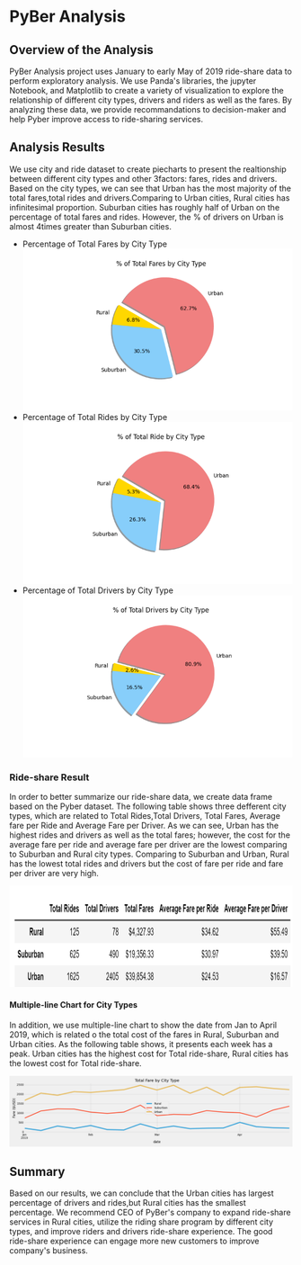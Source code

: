 # PyBer Analysis

## Overview of the Analysis
PyBer Analysis project uses January to early May of 2019 ride-share data to perform exploratory analysis. We use Panda's libraries, the jupyter Notebook, and Matplotlib to create a variety of visualization to explore the relationship of different city types, drivers and riders as well as the fares. By analyzing these data, we provide recommandations to decision-maker and help Pyber improve access to ride-sharing services.
## Analysis Results
We use city and ride dataset to create piecharts to present the realtionship between different city types and other 3factors: fares, rides and drivers. Based on the city types, we can see that Urban has the most majority of the total fares,total rides and drivers.Comparing to Urban cities, Rural cities has infinitesimal proportion. Suburban cities has roughly half of Urban on the percentage of total fares and rides. However, the % of drivers on Urban is almost 4times greater than Suburban cities.
  - Percentage of Total Fares by City Type    
      <img src="analysis/Fig5.png">
  - Percentage of Total Rides by City Type
      <img src="analysis/Fig6.png">
  - Percentage of Total Drivers by City Type
      <img src="analysis/Fig7.png">
### Ride-share Result
In order to better summarize our ride-share data, we create data frame based on the Pyber dataset. The following table shows three defferent city types, which are related to Total Rides,Total Drivers, Total Fares, Average fare per Ride and Average Fare per Driver. As we can see, Urban has the highest rides and drivers as well as the total fares; however, the cost for the average fare per ride and average fare per driver are the lowest comparing to Suburban and Rural city types. Comparing to Suburban and Urban, Rural has the lowest total rides and drivers but the cost of fare per ride and fare per driver are very high.

<img src="analysis/Ride_share_summaryDataFrame.png" width="850" height="180">

#### Multiple-line Chart for City Types
In addition, we use multiple-line chart to show the date from Jan to April 2019, which is related o the total cost of the fares in Rural, Suburban and Urban cities. As the following table shows, it presents each week has a peak. Urban cities has the highest cost for Total ride-share, Rural cities has the lowest cost for Total ride-share.

<img src="analysis/Fig8.png">

## Summary
Based on our results, we can conclude that the Urban cities has largest percentage of drivers and rides,but Rural cities has the smallest percentage. We recommend CEO of PyBer's company to expand ride-share services in Rural cities, utilize the riding share program by different city types, and improve riders and drivers ride-share experience. The good ride-share experience can engage more new customers to improve company's business.


